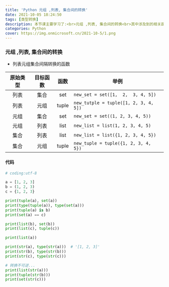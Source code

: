```yaml
---
title: 'Python 元组 ,列表, 集合间的转换'
date: 2021-10-05 18:24:50
tags: [类型转换]
description: 本节课主要学习了:<br>元组 ,列表, 集合间的转换<br>其中涉及到的相关函数
categories: Python
cover: https://img.onmicrosoft.cn/2021-10-5/1.png
---
```


### 元组 ,列表, 集合间的转换

- 列表元组集合间隔转换的函数

| 原始类型 | 目标函数 | 函数  | 举例                                  |
| :------: | :------: | :---: | ------------------------------------- |
|   列表   |   集合   |  set  | `new_set = set([1,  2,  3, 4, 5])`    |
|   列表   |   元组   | tuple | `new_tutple = tuple([1, 2, 3, 4, 5])` |
|   元组   |   集合   |  set  | `new_set = set((1, 2, 3, 4, 5))`      |
|   元组   |   列表   | list  | `new_list = list(1, 2, 3, 4, 5)`      |
|   集合   |   列表   | list  | `new_list = list({1, 2, 3, 4, 5})`    |
|   集合   |   元组   | tuple | `new_tuple = tuple({1, 2, 3, 4, 5})`  |

#### 代码

```python
# coding:utf-8

a = [1, 2, 3]
b = (1, 2, 3)
c = {1, 2, 3}

print(tuple(a), set(a))
print(type(tuple(a)), type(set(a)))
print(tuple(a) is b)
print(set(a) == c)

print(list(b), set(b))
print(list(c), tuple(c))

print(list(a))

print(str(a), type(str(a)))  # '[1, 2, 3]'
print(str(b), type(str(b)))
print(str(c), type(str(c)))

# 转换不可逆...
print(list(str(a)))
print(tuple(str(b)))
print(set(str(c)))

```
